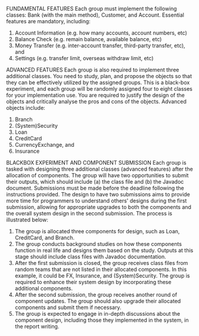 FUNDAMENTAL FEATURES
Each group must implement the following classes: Bank (with the main method),
Customer, and Account. Essential features are mandatory, including:
1. Account Information (e.g. how many accounts, account numbers, etc)
2. Balance Check (e.g. remain balance, available balance, etc)
3. Money Transfer (e.g. inter-account transfer, third-party transfer, etc), and
4. Settings (e.g. transfer limit, overseas withdraw limit, etc)

ADVANCED FEATURES
Each group is also required to implement three additional classes. You need to
study, plan, and propose the objects so that they can be effectively utilized by
the assigned groups. This is a black-box experiment, and each group will be
randomly assigned four to eight classes for your implementation use. You are
required to justify the design of the objects and critically analyse the pros and
cons of the objects. Advanced objects include:
1. Branch
2. (System)Security
3. Loan
4. CreditCard
5. CurrencyExchange, and
6. Insurance

BLACKBOX EXPERIMENT AND COMPONENT SUBMISSION
Each group is tasked with designing three additional classes (advanced features)
after the allocation of components. The group will have two opportunities to
submit their outputs, which should include (a) the class file and (b) the Javadoc
document. Submissions must be made before the deadline following the
instructions provided.
The design to have two submissions aims to provide more time for programmers
to understand others' designs during the first submission, allowing for
appropriate upgrades to both the components and the overall system design in
the second submission. The process is illustrated below:
1. The group is allocated three components for design, such as Loan,
CreditCard, and Branch.
2. The group conducts background studies on how these components
function in real life and designs them based on the study. Outputs at this
stage should include class files with Javadoc documentation.
3. After the first submission is closed, the group receives class files from
random teams that are not listed in their allocated components. In this
example, it could be FX, Insurance, and (System)Security. The group is
required to enhance their system design by incorporating these additional
components.
4. After the second submission, the group receives another round of
component updates. The group should also upgrade their allocated
components and submit them if necessary.
5. The group is expected to engage in in-depth discussions about the
component design, including those they implemented in the system, in
the report writing.
